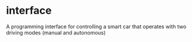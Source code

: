 # interface
A programming interface for controlling a smart car that operates with two driving modes (manual and autonomous)
